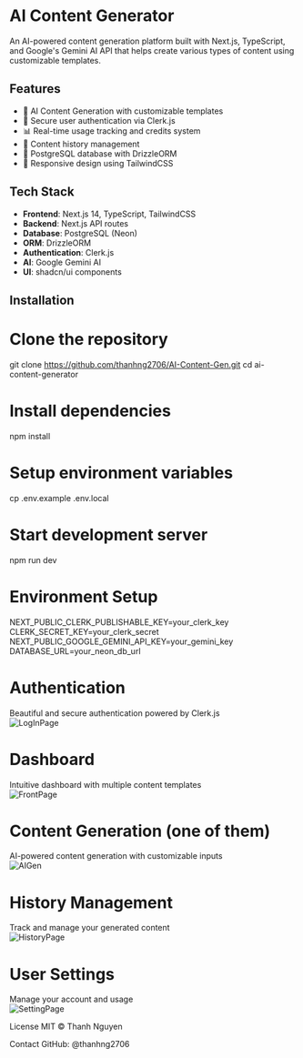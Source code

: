 # AI Content Generator

An AI-powered content generation platform built with Next.js, TypeScript, and Google's Gemini AI API that helps create various types of content using customizable templates.

## Features

- 🤖 AI Content Generation with customizable templates
- 🔐 Secure user authentication via Clerk.js
- 📊 Real-time usage tracking and credits system
- 📝 Content history management
- 💾 PostgreSQL database with DrizzleORM
- 📱 Responsive design using TailwindCSS

## Tech Stack

- **Frontend**: Next.js 14, TypeScript, TailwindCSS
- **Backend**: Next.js API routes
- **Database**: PostgreSQL (Neon)
- **ORM**: DrizzleORM
- **Authentication**: Clerk.js
- **AI**: Google Gemini AI
- **UI**: shadcn/ui components

## Installation

# Clone the repository

git clone https://github.com/thanhng2706/AI-Content-Gen.git
cd ai-content-generator

# Install dependencies
npm install

# Setup environment variables
cp .env.example .env.local

# Start development server
npm run dev

# Environment Setup

NEXT_PUBLIC_CLERK_PUBLISHABLE_KEY=your_clerk_key
CLERK_SECRET_KEY=your_clerk_secret
NEXT_PUBLIC_GOOGLE_GEMINI_API_KEY=your_gemini_key
DATABASE_URL=your_neon_db_url

# Authentication
Beautiful and secure authentication powered by Clerk.js <br>
![LogInPage](/ai-content-generator/Image/LogInPage.png)

# Dashboard
Intuitive dashboard with multiple content templates <br>
![FrontPage](/ai-content-generator/Image/FrontPage.png)

# Content Generation (one of them)
AI-powered content generation with customizable inputs <br>
![AIGen](/ai-content-generator/Image/AIGen.png)

# History Management
Track and manage your generated content <br>
![HistoryPage](/ai-content-generator/Image/HistoryPage.png)

# User Settings
Manage your account and usage <br>
![SettingPage](/ai-content-generator/Image/SettingPage.png)

License
MIT © Thanh Nguyen

Contact
GitHub: @thanhng2706